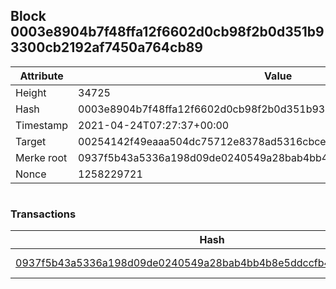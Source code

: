 ## Block 0003e8904b7f48ffa12f6602d0cb98f2b0d351b93300cb2192af7450a764cb89

Attribute | Value
--- | ---
Height | 34725
Hash | 0003e8904b7f48ffa12f6602d0cb98f2b0d351b93300cb2192af7450a764cb89
Timestamp | 2021-04-24T07:27:37+00:00
Target | 00254142f49eaaa504dc75712e8378ad5316cbcead634704b3734b6271167cc4
Merke root | 0937f5b43a5336a198d09de0240549a28bab4bb4b8e5ddccfb48a6c07c72c60f
Nonce | 1258229721

```

```

### Transactions

Hash | Amount
--- | ---
[0937f5b43a5336a198d09de0240549a28bab4bb4b8e5ddccfb48a6c07c72c60f](0937f5b43a5336a198d09de0240549a28bab4bb4b8e5ddccfb48a6c07c72c60f.md) | 10.00000000 SKEPTI 
